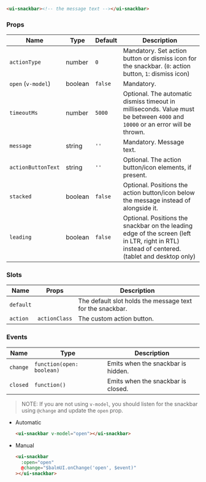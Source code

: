 ```html
<ui-snackbar><!-- the message text --></ui-snackbar>
```

### Props

| Name               | Type    | Default | Description                                                                                                                                   |
| ------------------ | ------- | ------- | --------------------------------------------------------------------------------------------------------------------------------------------- |
| `actionType`       | number  | `0`     | Mandatory. Set action button or dismiss icon for the snackbar. (`0`: action button, `1`: dismiss icon)                                        |
| `open` (`v-model`) | boolean | `false` | Mandatory.                                                                                                                                    |
| `timeoutMs`        | number  | `5000`  | Optional. The automatic dismiss timeout in milliseconds. Value must be between `4000` and `10000` or an error will be thrown.                 |
| `message`          | string  | `''`    | Mandatory. Message text.                                                                                                                      |
| `actionButtonText` | string  | `''`    | Optional. The action button/icon elements, if present.                                                                                        |
| `stacked`          | boolean | `false` | Optional. Positions the action button/icon below the message instead of alongside it.                                                         |
| `leading`          | boolean | `false` | Optional. Positions the snackbar on the leading edge of the screen (left in LTR, right in RTL) instead of centered. (tablet and desktop only) |

### Slots

| Name      | Props         | Description                                               |
| --------- | ------------- | --------------------------------------------------------- |
| `default` |               | The default slot holds the message text for the snackbar. |
| `action`  | `actionClass` | The custom action button.                                 |

### Events

| Name     | Type                      | Description                        |
| -------- | ------------------------- | ---------------------------------- |
| `change` | `function(open: boolean)` | Emits when the snackbar is hidden. |
| `closed` | `function()`              | Emits when the snackbar is closed. |

> NOTE: If you are not using `v-model`, you should listen for the snackbar using `@change` and update the `open` prop.

- Automatic

  ```html
  <ui-snackbar v-model="open"></ui-snackbar>
  ```

- Manual

  ```html
  <ui-snackbar
    :open="open"
    @change="$balmUI.onChange('open', $event)"
  ></ui-snackbar>
  ```
